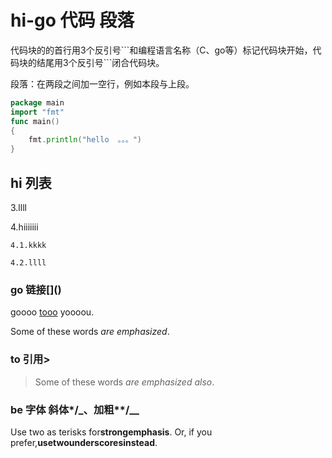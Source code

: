 # hi-go 代码 段落

代码块的的首行用3个反引号\```和编程语言名称（C、go等）标记代码块开始，代码块的结尾用3个反引号```闭合代码块。

段落：在两段之间加一空行，例如本段与上段。

```go
package main
import "fmt"
func main()
{
    fmt.println("hello  。。。")
}
```

## hi 列表

3.llll

4.hiiiiiii

    4.1.kkkk

    4.2.llll

### go 链接\[]\()

goooo [tooo](http://www.baidu.com) yoooou.

Some of these words *are emphasized*.

### to 引用>

>Some of these words _are emphasized also_.

### be 字体 斜体*/_、加粗**/__

Use two as terisks for**strongemphasis**.
Or, if you prefer,__usetwounderscoresinstead__.